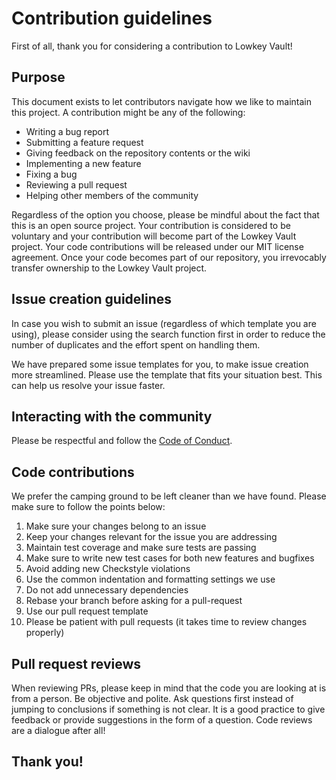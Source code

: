 # Contribution guidelines


First of all, thank you for considering a contribution to Lowkey Vault!

## Purpose

This document exists to let contributors navigate how we like to maintain this project.
A contribution might be any of the following:
- Writing a bug report
- Submitting a feature request
- Giving feedback on the repository contents or the wiki
- Implementing a new feature
- Fixing a bug
- Reviewing a pull request
- Helping other members of the community

Regardless of the option you choose, please be mindful about the fact that this is
an open source project. Your contribution is considered to be voluntary and your
contribution will become part of the Lowkey Vault project. Your code contributions
will be released under our MIT license agreement. Once your code becomes part of our
repository, you irrevocably transfer ownership to the Lowkey Vault project. 

## Issue creation guidelines

In case you wish to submit an issue (regardless of which template you are using),
please consider using the search function first in order to reduce the number of
duplicates and the effort spent on handling them.

We have prepared some issue templates for you, to make issue creation more
streamlined. Please use the template that fits your situation best. This can help
us resolve your issue faster.

## Interacting with the community

Please be respectful and follow the [Code of Conduct](CODE_OF_CONDUCT.md).

## Code contributions

We prefer the camping ground to be left cleaner than we have found. Please make
sure to follow the points below:

1. Make sure your changes belong to an issue
2. Keep your changes relevant for the issue you are addressing
3. Maintain test coverage and make sure tests are passing
4. Make sure to write new test cases for both new features and bugfixes
5. Avoid adding new Checkstyle violations
6. Use the common indentation and formatting settings we use
7. Do not add unnecessary dependencies
8. Rebase your branch before asking for a pull-request
9. Use our pull request template
10. Please be patient with pull requests (it takes time to review changes properly)

## Pull request reviews

When reviewing PRs, please keep in mind that the code you are looking at is from
a person. Be objective and polite. Ask questions first instead of jumping to
conclusions if something is not clear. It is a good practice to give feedback or
provide suggestions in the form of a question. Code reviews are a dialogue after
all!

## Thank you!

